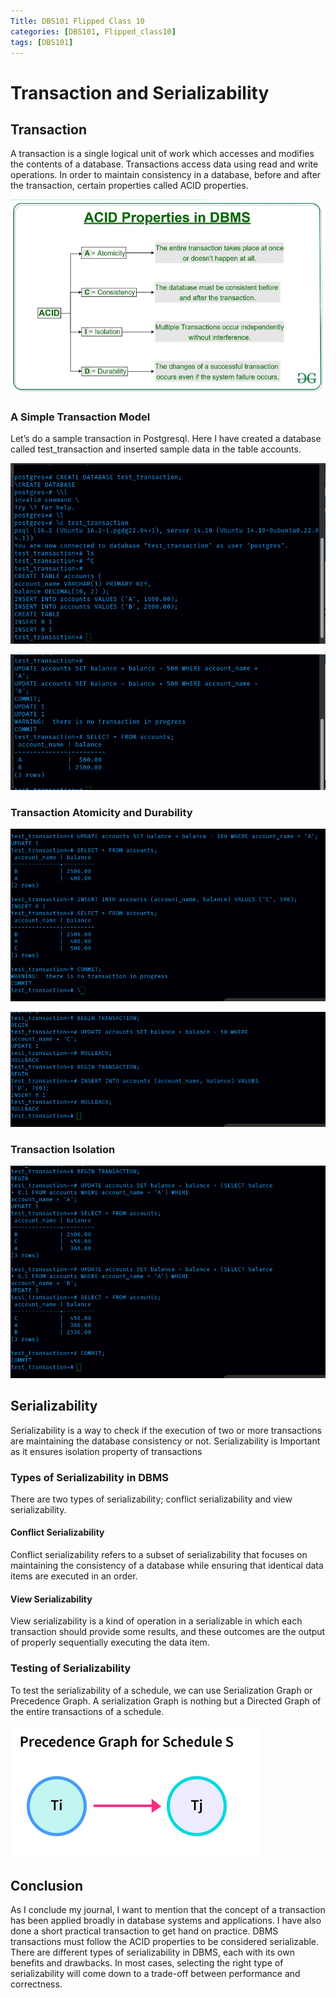 ```yaml
---
Title: DBS101 Flipped Class 10
categories: [DBS101, Flipped_class10]
tags: [DBS101]
---
```

# Transaction and Serializability

## Transaction

A transaction is a single logical unit of work which accesses and modifies the contents of a database. Transactions access data using read and write operations. In order to maintain consistency in a database, before and after the transaction, certain properties called ACID properties.

![transaction](/pictures/DBS_pictures/tacid10.png)

### A Simple Transaction Model

Let’s do a sample transaction in Postgresql. Here I have created a database called test_transaction and inserted sample data in the table accounts.

![transaction](/pictures/DBS_pictures/tra1.png)

![transaction](/pictures/DBS_pictures/tra2.png)

### Transaction Atomicity and Durability

![transaction](/pictures/DBS_pictures/tra3.png)

![transaction](/pictures/DBS_pictures/tra4.png)

### Transaction Isolation

![transaction](/pictures/DBS_pictures/tra5.png)

## Serializability

Serializability is a way to check if the execution of two or more transactions are maintaining the database consistency or not. Serializability is Important as it ensures isolation property of transactions

### Types of Serializability in DBMS

There are two types of serializability; conflict serializability and view serializability.

#### Conflict Serializability

Conflict serializability refers to a subset of serializability that focuses on maintaining the consistency of a database while ensuring that identical data items are executed in an order.
 
#### View Serializability

View serializability is a kind of operation in a serializable in which each transaction should provide some results, and these outcomes are the output of properly sequentially executing the data item.

### Testing of Serializability

To test the serializability of a schedule, we can use Serialization Graph or Precedence Graph. A serialization Graph is nothing but a Directed Graph of the entire transactions of a schedule.

![transaction](/pictures/DBS_pictures/sertye.png)

## Conclusion

As I conclude my journal, I want to mention that the concept of a transaction has been applied broadly in database systems and applications. I have also done a short practical transaction to get hand on practice. DBMS transactions must follow the ACID properties to be considered serializable. There are different types of serializability in DBMS, each with its own benefits and drawbacks. In most cases, selecting the right type of serializability will come down to a trade-off between performance and correctness.
